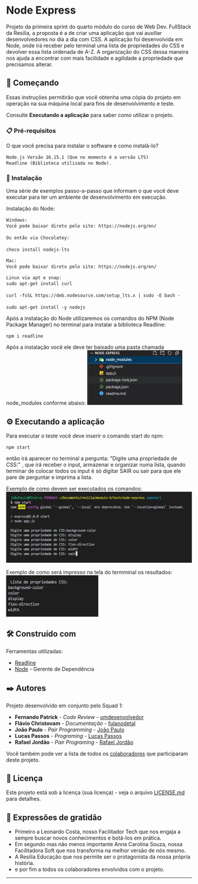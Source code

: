 # Node Express

Projeto da primeira sprint do quarto módulo do curso de Web Dev. FullStack da Resilia, a proposta é a de criar uma aplicação que vai auxiliar desenvolvedores no dia a dia com CSS. A aplicação foi desenvolvida em Node, onde irá receber pelo terminal uma lista de propriedades do CSS e devolver essa lista ordenada de A-Z.
A organização do CSS dessa maneira nos ajuda a encontrar com mais facilidade e agilidade a propriedade que precisamos alterar.

## 🚀 Começando

Essas instruções permitirão que você obtenha uma cópia do projeto em operação na sua máquina local para fins de desenvolvimento e teste.

Consulte **Executando a aplicação** para saber como utilizar o projeto.

### 📋 Pré-requisitos

O que você precisa para instalar o software e como instalá-lo?

```
Node.js Versão 16.15.1 (Que no momento é a versão LTS)
Readline (Biblioteca utilizada no Node).
```

### 🔧 Instalação

Uma série de exemplos passo-a-passo que informam o que você deve executar para ter um ambiente de desenvolvimento em execução.

Instalação do Node:

```
Windows:
Você pode baixar direto pelo site: https://nodejs.org/en/

Ou então via Chocolatey:

choco install nodejs-lts

```
```
Mac:
Você pode baixar direto pelo site: https://nodejs.org/en/

```

```
Linux via apt e snap:
sudo apt-get install curl

curl -fsSL https://deb.nodesource.com/setup_lts.x | sudo -E bash -

sudo apt-get install -y nodejs

```

Após a instalação do Node utilizaremos os comandos do NPM (Node Package Manager) no terminal para instalar a biblioteca Readline:

```
npm i readline

```
Após a instalação você ele deve ter baixado uma pasta chamada node_modules conforme abaixo:
![pastas](./assets/readme/pastas.JPG).

## ⚙️ Executando a aplicação

Para executar o teste você deve inserir o comando start do npm:

```
npm start

```
então irá aparecer no terminal a pergunta: "Digite uma propriedade de CSS:" , que irá receber o input, armazenar e organizar numa lista, quando terminar de colocar todos os input é só digitar SAIR ou sair para que ele pare de perguntar e imprima a lista.

Exemplo de como devem ser executados os comandos: 
![comandos](./assets/readme/comandos.JPG)

Exemplo de como será impresso na tela do termminal os resultados:
![resultados](./assets/readme/Resultado.JPG)


## 🛠️ Construído com

Ferramentas utilizadas:

* [Readline](https://nodejs.org/api/readline.html#readline)
* [Node](https://nodejs.org/en/) - Gerente de Dependência

## ✒️ Autores

Projeto desenvolvido em conjunto pelo Squad 1:

* **Fernando Patrick** - *Code Review* - [umdesenvolvedor](https://github.com/FernandoPatrick)
* **Flávio Christovam** - *Documentação* - [fulanodetal](https://github.com/fchristovam)
* **João Paulo** - *Pair Programming* - [João Paulo](https://github.com/Joao-P-G-Begiato)
* **Lucas Passos** - *Programing* - [Lucas Passos](https://github.com/LucasBinho)
* **Rafael Jordão** - *Pair Programing* - [Rafael Jordão](https://github.com/rafaelljordao)

Você também pode ver a lista de todos os [colaboradores](https://github.com/usuario/projeto/colaboradores) que participaram deste projeto.

## 📄 Licença

Este projeto está sob a licença (sua licença) - veja o arquivo [LICENSE.md](https://github.com/Joao-P-G-Begiato/Node-express/blob/main/LICENSE) para detalhes.


## 🎁 Expressões de gratidão

* Primeiro a Leonardo Costa, nosso Facilitador Tech que nos engaja a sempre buscar novos conhecimentos e botá-los em prática.
* Em segundo mas não menos importante Anna Carolina Souza, nossa Facilitadora Soft que nos transforma na melhor versão de nós mesmo.
* A Resilia Educação que nos permite ser o protagonista da nossa própria história.
* e por fim a todos os colaboradores envolvidos com o projeto.


---
